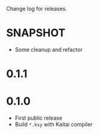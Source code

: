 Change log for releases.

# SNAPSHOT

* Some cleanup and refactor

# 0.1.1

# 0.1.0

* First public release
* Build `*.ksy` with Kaitai compiler
